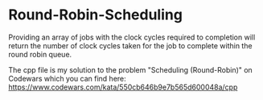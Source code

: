 # Round-Robin-Scheduling
Providing an array of jobs with the clock cycles required to completion will return the number of clock cycles taken for the job to complete within the round robin queue.

The cpp file is my solution to the problem "Scheduling (Round-Robin)" on Codewars which you can find here: https://www.codewars.com/kata/550cb646b9e7b565d600048a/cpp
